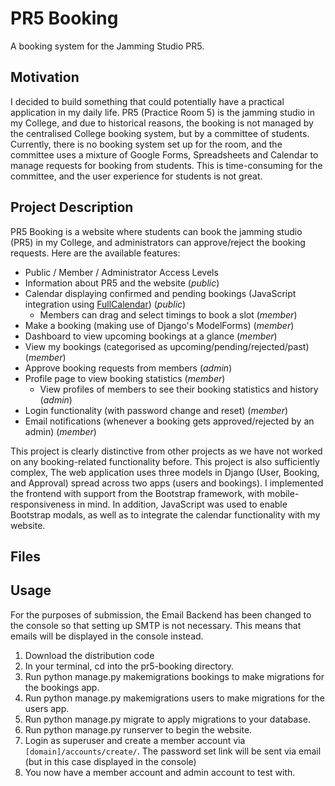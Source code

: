# PR5 Booking

A booking system for the Jamming Studio PR5.

## Motivation

I decided to build something that could potentially have a practical application in my daily life.
PR5 (Practice Room 5) is the jamming studio in my College, and due to historical reasons, the booking is not managed
by the centralised College booking system, but by a committee of students.
Currently, there is no booking system set up for the room, and the committee uses a mixture of Google Forms,
Spreadsheets and Calendar to manage requests for booking from students.
This is time-consuming for the committee, and the user experience for students is not great.

## Project Description

PR5 Booking is a website where students can book the jamming studio (PR5) in my College,
and administrators can approve/reject the booking requests. Here are the available features:

* Public / Member / Administrator Access Levels
* Information about PR5 and the website (_public_)
* Calendar displaying confirmed and pending bookings (JavaScript integration using [FullCalendar](https://fullcalendar.io/)) (_public_)
  * Members can drag and select timings to book a slot (_member_)
* Make a booking (making use of Django's ModelForms) (_member_)
* Dashboard to view upcoming bookings at a glance (_member_)
* View my bookings (categorised as upcoming/pending/rejected/past) (_member_)
* Approve booking requests from members (_admin_)
* Profile page to view booking statistics (_member_)
  * View profiles of members to see their booking statistics and history (_admin_)
* Login functionality (with password change and reset) (_member_)
* Email notifications (whenever a booking gets approved/rejected by an admin) (_member_)

This project is clearly distinctive from other projects as we have not worked on any booking-related functionality before.
This project is also sufficiently complex, 
The web application uses three models in Django (User, Booking, and Approval) spread across two apps (users and bookings).
I implemented the frontend with support from the Bootstrap framework, with mobile-responsiveness in mind.
In addition, JavaScript was used to enable Bootstrap modals, as well as to integrate the calendar functionality with my website.

## Files



## Usage

For the purposes of submission, the Email Backend has been changed to the console so that setting up SMTP is not necessary.
This means that emails will be displayed in the console instead.

1. Download the distribution code
2. In your terminal, cd into the pr5-booking directory.
3. Run python manage.py makemigrations bookings to make migrations for the bookings app. 
4. Run python manage.py makemigrations users to make migrations for the users app.
5. Run python manage.py migrate to apply migrations to your database.
6. Run python manage.py runserver to begin the website.
7. Login as superuser and create a member account via `[domain]/accounts/create/`. 
   The password set link will be sent via email (but in this case displayed in the console)
8. You now have a member account and admin account to test with.